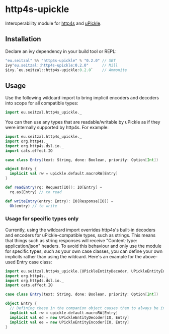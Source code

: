# http4s-upickle
Interoperability module for [http4s](https://github.com/http4s/http4s) and [uPickle](https://github.com/lihaoyi/upickle).

## Installation

Declare an ivy dependency in your build tool or REPL:

```scala
"eu.seitzal" %% "http4s-upickle" % "0.2.0" // SBT
ivy"eu.seitzal::http4s-upickle:0.2.0"      // Mill
$ivy.`eu.seitzal::http4s-upickle:0.2.0`    // Ammonite
```

## Usage

Use the following wildcard import to bring implicit encoders and decoders into scope for all compatible types:

```scala
import eu.seitzal.http4s_upickle._
```

You can then use any types that are readable/writable by uPickle as if they were internally supported by http4s.
For example:

```scala
import eu.seitzal.http4s_upickle._
import org.http4s._
import org.http4s.dsl.io._
import cats.effect.IO

case class Entry(text: String, done: Boolean, priority: Option[Int])

object Entry {
  implicit val rw = upickle.default.macroRW[Entry]
}

def readEntry(rq: Request[IO]): IO[Entry] = 
  rq.as[Entry] // to read

def writeEntry(entry: Entry): IO[Response[IO]] =
  Ok(entry) // to write
```

### Usage for specific types only

Currently, using the wildcard import overrides http4s's built-in decoders and encoders for uPickle-compatible types, such as strings. This means that things such as string responses will receive "Content-type: application/json" headers. To avoid this behaviour and only use the module for specific types, such as your own case classes, you can define your own implicits rather than using the wildcard. 
Here's an example for the above-used Entry case class:

```scala
import eu.seitzal.http4s_upickle.{UPickleEntityDecoder, UPickleEntityEncoder}
import org.http4s._
import org.http4s.dsl.io._
import cats.effect.IO

case class Entry(text: String, done: Boolean, priority: Option[Int])

object Entry {
  // Defining these in the companion object causes them to always be in implicit scope
  implicit val rw = upickle.default.macroRW[Entry]
  implicit val ed = new UPickleEntityDecoder[IO, Entry]
  implicit val ee = new UPickleEntityEncoder[IO, Entry]
}
```
